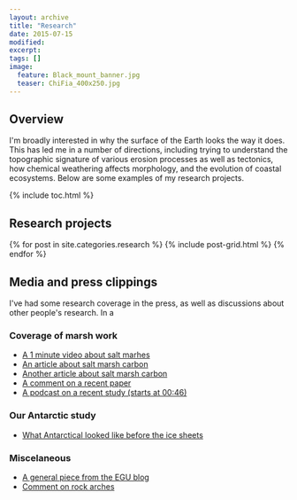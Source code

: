 ```yaml
---
layout: archive
title: "Research"
date: 2015-07-15
modified:
excerpt: 
tags: []
image:
  feature: Black_mount_banner.jpg
  teaser: ChiFia_400x250.jpg
---
```


## Overview

I'm broadly interested in why the surface of the Earth looks the way it does. This has led me in a number of directions, including trying to understand the topographic signature of various erosion processes as well as tectonics, how chemical weathering affects morphology, and the evolution of coastal ecosystems. Below are some examples of my research projects. 

{% include toc.html %}

## Research projects

<div class="tiles">

<div class="tiles">
{% for post in site.categories.research %}
  {% include post-grid.html %}
{% endfor %}
</div><!-- /.tiles -->

</div><!-- /.tiles -->


## Media and press clippings

I've had some research coverage in the press, as well as discussions about other people's research. In a

### Coverage of marsh work

* [A 1 minute video about salt marhes](http://www.nutshell-videos.ed.ac.uk/simon-mudd-the-life-and-death-of-salt-marshes/)
* [An article about salt marsh carbon](http://news.trust.org//item/?map=salt-marshes-to-absorb-carbon-to-2050-but-emit-it-later)
* [Another article about salt marsh carbon](https://phys.org/news/2012-09-salt-marsh-carbon-role-climate.html)
* [A comment on a recent paper](https://www.smithsonianmag.com/smithsonian-institution/marshes-grow-stronger-when-faced-increased-carbon-dioxide-180973267/)
* [A podcast on a recent study (starts at 00:46)](https://www.nature.com/articles/d41586-019-00804-8)

### Our Antarctic study

* [What Antarctical looked like before the ice sheets](https://www.usnews.com/science/articles/2009/06/04/alpine-antarctica-before-the-ice)

### Miscelaneous

* [A general piece from the EGU blog](https://blogs.egu.eu/geolog/2013/06/21/geotalk-simon-mudd/)
* [Comment on rock arches](https://www.bbc.co.uk/news/science-environment-28365410)

